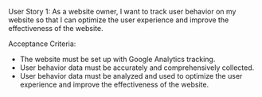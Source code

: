 User Story 1: As a website owner, I want to track user behavior on my website so that I can optimize the user experience and improve the effectiveness of the website.

Acceptance Criteria:

- The website must be set up with Google Analytics tracking.
- User behavior data must be accurately and comprehensively collected.
- User behavior data must be analyzed and used to optimize the user experience and improve the effectiveness of the website.
